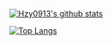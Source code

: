 [![Hzy0913's github stats](https://github-readme-stats.vercel.app/api?username=hzy0913&theme=tokyonight&show_icons=true&include_all_commits=true&count_private=true)](https://github.com/Hzy0913)

[![Top Langs](https://github-readme-stats.vercel.app/api/top-langs/?username=Hzy0913&layout=compact)](https://github.com/Hzy0913)
